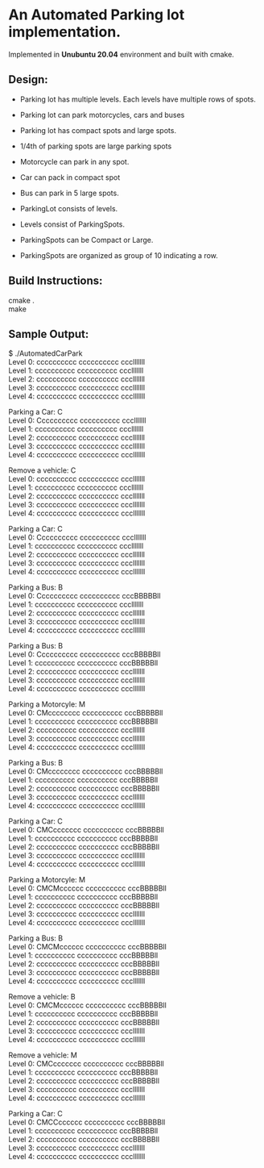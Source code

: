 # An Automated Parking lot implementation. 

Implemented in **Unubuntu 20.04**  environment and built with cmake.

## Design:

- Parking lot has multiple levels. Each levels have multiple rows of spots.

- Parking lot can park motorcycles, cars and buses

- Parking lot has compact spots and large spots.

- 1/4th of parking spots are large parking spots

- Motorcycle can park in any spot.

- Car can pack in compact spot

- Bus can park in 5 large spots.

- ParkingLot consists of levels.

- Levels consist of ParkingSpots.

- ParkingSpots can be Compact or Large.

- ParkingSpots are organized as group of 10 indicating a row.  

## Build Instructions:
cmake .  
make

## Sample Output:

$ ./AutomatedCarPark  
Level 0:   cccccccccc  cccccccccc  ccclllllll   
Level 1:   cccccccccc  cccccccccc  ccclllllll  
Level 2:   cccccccccc  cccccccccc  ccclllllll  
Level 3:   cccccccccc  cccccccccc  ccclllllll  
Level 4:   cccccccccc  cccccccccc  ccclllllll  

Parking a Car: C  
Level 0:   Cccccccccc  cccccccccc  ccclllllll  
Level 1:   cccccccccc  cccccccccc  ccclllllll  
Level 2:   cccccccccc  cccccccccc  ccclllllll  
Level 3:   cccccccccc  cccccccccc  ccclllllll  
Level 4:   cccccccccc  cccccccccc  ccclllllll  

Remove a vehicle: C  
Level 0:   cccccccccc  cccccccccc  ccclllllll  
Level 1:   cccccccccc  cccccccccc  ccclllllll  
Level 2:   cccccccccc  cccccccccc  ccclllllll  
Level 3:   cccccccccc  cccccccccc  ccclllllll  
Level 4:   cccccccccc  cccccccccc  ccclllllll  

Parking a Car: C  
Level 0:   Cccccccccc  cccccccccc  ccclllllll  
Level 1:   cccccccccc  cccccccccc  ccclllllll  
Level 2:   cccccccccc  cccccccccc  ccclllllll  
Level 3:   cccccccccc  cccccccccc  ccclllllll  
Level 4:   cccccccccc  cccccccccc  ccclllllll  

Parking a Bus: B  
Level 0:   Cccccccccc  cccccccccc  cccBBBBBll  
Level 1:   cccccccccc  cccccccccc  ccclllllll  
Level 2:   cccccccccc  cccccccccc  ccclllllll  
Level 3:   cccccccccc  cccccccccc  ccclllllll  
Level 4:   cccccccccc  cccccccccc  ccclllllll  

Parking a Bus: B  
Level 0:   Cccccccccc  cccccccccc  cccBBBBBll  
Level 1:   cccccccccc  cccccccccc  cccBBBBBll  
Level 2:   cccccccccc  cccccccccc  ccclllllll  
Level 3:   cccccccccc  cccccccccc  ccclllllll  
Level 4:   cccccccccc  cccccccccc  ccclllllll  

Parking a Motorcyle: M  
Level 0:   CMcccccccc  cccccccccc  cccBBBBBll  
Level 1:   cccccccccc  cccccccccc  cccBBBBBll  
Level 2:   cccccccccc  cccccccccc  ccclllllll  
Level 3:   cccccccccc  cccccccccc  ccclllllll  
Level 4:   cccccccccc  cccccccccc  ccclllllll  

Parking a Bus: B  
Level 0:   CMcccccccc  cccccccccc  cccBBBBBll  
Level 1:   cccccccccc  cccccccccc  cccBBBBBll  
Level 2:   cccccccccc  cccccccccc  cccBBBBBll  
Level 3:   cccccccccc  cccccccccc  ccclllllll  
Level 4:   cccccccccc  cccccccccc  ccclllllll  

Parking a Car: C  
Level 0:   CMCccccccc  cccccccccc  cccBBBBBll  
Level 1:   cccccccccc  cccccccccc  cccBBBBBll  
Level 2:   cccccccccc  cccccccccc  cccBBBBBll  
Level 3:   cccccccccc  cccccccccc  ccclllllll  
Level 4:   cccccccccc  cccccccccc  ccclllllll  

Parking a Motorcyle: M  
Level 0:   CMCMcccccc  cccccccccc  cccBBBBBll  
Level 1:   cccccccccc  cccccccccc  cccBBBBBll  
Level 2:   cccccccccc  cccccccccc  cccBBBBBll  
Level 3:   cccccccccc  cccccccccc  ccclllllll  
Level 4:   cccccccccc  cccccccccc  ccclllllll  

Parking a Bus: B  
Level 0:   CMCMcccccc  cccccccccc  cccBBBBBll  
Level 1:   cccccccccc  cccccccccc  cccBBBBBll  
Level 2:   cccccccccc  cccccccccc  cccBBBBBll  
Level 3:   cccccccccc  cccccccccc  cccBBBBBll  
Level 4:   cccccccccc  cccccccccc  ccclllllll  

Remove a vehicle: B  
Level 0:   CMCMcccccc  cccccccccc  cccBBBBBll  
Level 1:   cccccccccc  cccccccccc  cccBBBBBll  
Level 2:   cccccccccc  cccccccccc  cccBBBBBll  
Level 3:   cccccccccc  cccccccccc  ccclllllll  
Level 4:   cccccccccc  cccccccccc  ccclllllll  

Remove a vehicle: M  
Level 0:   CMCccccccc  cccccccccc  cccBBBBBll  
Level 1:   cccccccccc  cccccccccc  cccBBBBBll  
Level 2:   cccccccccc  cccccccccc  cccBBBBBll  
Level 3:   cccccccccc  cccccccccc  ccclllllll  
Level 4:   cccccccccc  cccccccccc  ccclllllll  

Parking a Car: C  
Level 0:   CMCCcccccc  cccccccccc  cccBBBBBll  
Level 1:   cccccccccc  cccccccccc  cccBBBBBll  
Level 2:   cccccccccc  cccccccccc  cccBBBBBll  
Level 3:   cccccccccc  cccccccccc  ccclllllll  
Level 4:   cccccccccc  cccccccccc  ccclllllll  



